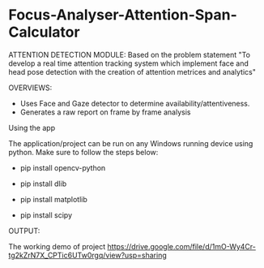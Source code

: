 # Focus-Analyser-Attention-Span-Calculator

ATTENTION DETECTION MODULE:
Based on the problem statement "To develop a real time attention tracking system which implement face and head pose detection with the creation of attention metrices and analytics"


OVERVIEWS:

- Uses Face and Gaze detector to determine availability/attentiveness.
- Generates a raw report on frame by frame analysis

  
Using the app

The application/project can be run on any Windows running device using python. Make sure to follow the steps below:

- pip install opencv-python

- pip install dlib

- pip install  matplotlib

- pip install  scipy




 OUTPUT:
 
 The working demo of project https://drive.google.com/file/d/1mO-Wy4Cr-tg2kZrN7X_CPTic6UTw0rgq/view?usp=sharing

 
